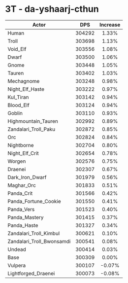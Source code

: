 # 3T - da-yshaarj-cthun
| Actor | DPS | Increase |
|---|:---:|:---:|
|Human|304292|1.33%|
|Troll|303698|1.13%|
|Void_Elf|303556|1.08%|
|Dwarf|303500|1.06%|
|Gnome|303448|1.05%|
|Tauren|303402|1.03%|
|Mechagnome|303248|0.98%|
|Night_Elf_Haste|303222|0.97%|
|Kul_Tiran|303142|0.94%|
|Blood_Elf|303124|0.94%|
|Goblin|303110|0.93%|
|Highmountain_Tauren|302992|0.89%|
|Zandalari_Troll_Paku|302872|0.85%|
|Orc|302824|0.84%|
|Nightborne|302704|0.80%|
|Night_Elf_Crit|302654|0.78%|
|Worgen|302576|0.75%|
|Draenei|302307|0.67%|
|Dark_Iron_Dwarf|301979|0.56%|
|Maghar_Orc|301833|0.51%|
|Panda_Crit|301566|0.42%|
|Panda_Fortune_Cookie|301550|0.41%|
|Panda_Vers|301523|0.40%|
|Panda_Mastery|301415|0.37%|
|Panda_Haste|301327|0.34%|
|Zandalari_Troll_Kimbul|300621|0.10%|
|Zandalari_Troll_Bwonsamdi|300541|0.08%|
|Undead|300414|0.03%|
|Base|300309|0.00%|
|Vulpera|300107|-0.07%|
|Lightforged_Draenei|300073|-0.08%|
